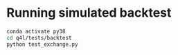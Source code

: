 # Running simulated backtest

```bash
conda activate py38
cd q4l/tests/backtest
python test_exchange.py
```
